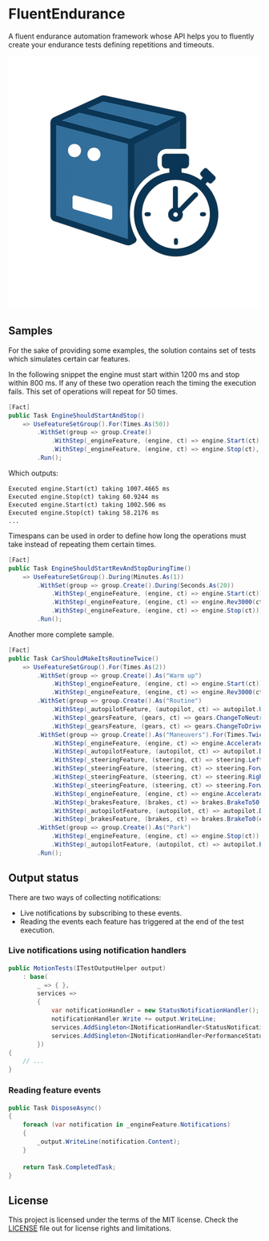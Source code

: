 
# FluentEndurance
A fluent endurance automation framework whose API helps you to fluently create your endurance tests defining repetitions and timeouts. 

![FluentEndurance](img/logo512x512.png)

## Samples
For the sake of providing some examples, the solution contains set of tests which simulates certain car features.

In the following snippet the engine must start within 1200 ms and stop within 800 ms. If any of these two operation reach the timing the execution fails. This set of operations will repeat for 50 times. 

```csharp
[Fact]
public Task EngineShouldStartAndStop()
    => UseFeatureSetGroup().For(Times.As(50))
        .WithSet(group => group.Create()
            .WithStep(_engineFeature, (engine, ct) => engine.Start(ct), Milliseconds.As(1200))
            .WithStep(_engineFeature, (engine, ct) => engine.Stop(ct), Milliseconds.As(800)))
        .Run();
```

Which outputs:
```
Executed engine.Start(ct) taking 1007.4665 ms
Executed engine.Stop(ct) taking 60.9244 ms
Executed engine.Start(ct) taking 1002.506 ms
Executed engine.Stop(ct) taking 58.2176 ms
...
```

Timespans can be used in order to define how long the operations must take instead of repeating them certain times.

```csharp
[Fact]
public Task EngineShouldStartRevAndStopDuringTime()
    => UseFeatureSetGroup().During(Minutes.As(1))
        .WithSet(group => group.Create().During(Seconds.As(20))
            .WithStep(_engineFeature, (engine, ct) => engine.Start(ct))
            .WithStep(_engineFeature, (engine, ct) => engine.Rev3000(ct))
            .WithStep(_engineFeature, (engine, ct) => engine.Stop(ct)))
        .Run();
```

Another more complete sample.

```csharp
[Fact]
public Task CarShouldMakeItsRoutineTwice()
    => UseFeatureSetGroup().For(Times.As(2))
        .WithSet(group => group.Create().As("Warm up")
            .WithStep(_engineFeature, (engine, ct) => engine.Start(ct))
            .WithStep(_engineFeature, (engine, ct) => engine.Rev3000(ct)))
        .WithSet(group => group.Create().As("Routine")
            .WithStep(_autopilotFeature, (autopilot, ct) => autopilot.UnPark(ct))
            .WithStep(_gearsFeature, (gears, ct) => gears.ChangeToNeutral(ct))
            .WithStep(_gearsFeature, (gears, ct) => gears.ChangeToDrive(ct)))
        .WithSet(group => group.Create().As("Maneuvers").For(Times.Twice)
            .WithStep(_engineFeature, (engine, ct) => engine.Accelerate100(ct))
            .WithStep(_autopilotFeature, (autopilot, ct) => autopilot.Drive(ct))
            .WithStep(_steeringFeature, (steering, ct) => steering.Left(ct))
            .WithStep(_steeringFeature, (steering, ct) => steering.Forward(ct))
            .WithStep(_steeringFeature, (steering, ct) => steering.Right(ct))
            .WithStep(_steeringFeature, (steering, ct) => steering.Forward(ct))
            .WithStep(_engineFeature, (engine, ct) => engine.Accelerate150(ct))
            .WithStep(_brakesFeature, (brakes, ct) => brakes.BrakeTo50(ct))
            .WithStep(_autopilotFeature, (autopilot, ct) => autopilot.Drive(ct))
            .WithStep(_brakesFeature, (brakes, ct) => brakes.BrakeTo0(ct)))
        .WithSet(group => group.Create().As("Park")
            .WithStep(_engineFeature, (engine, ct) => engine.Stop(ct))
            .WithStep(_autopilotFeature, (autopilot, ct) => autopilot.Park(ct)))
        .Run();
```

## Output status

There are two ways of collecting notifications:
* Live notifications by subscribing to these events. 
* Reading the events each feature has triggered at the end of the test execution.


### Live notifications using notification handlers
```csharp
public MotionTests(ITestOutputHelper output)
    : base(
        _ => { }, 
        services =>
        {
            var notificationHandler = new StatusNotificationHandler();
            notificationHandler.Write += output.WriteLine;
            services.AddSingleton<INotificationHandler<StatusNotification>>(notificationHandler);
            services.AddSingleton<INotificationHandler<PerformanceStatusNotification>>(notificationHandler);
        })
{
    // ...
}
```

### Reading feature events
```csharp
public Task DisposeAsync()
{
    foreach (var notification in _engineFeature.Notifications)
    {
        _output.WriteLine(notification.Content);
    }

    return Task.CompletedTask;
}
```

## License
This project is licensed under the terms of the MIT license. 
Check the [LICENSE](LICENSE.md) file out for license rights and limitations.